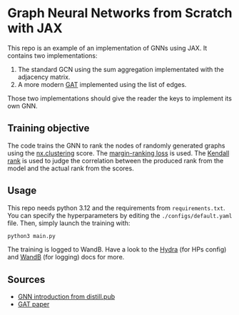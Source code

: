 # Graph Neural Networks from Scratch with JAX

This repo is an example of an implementation of GNNs using JAX. It contains two
implementations:

1. The standard GCN using the sum aggregation implementated with the adjacency
   matrix.
2. A more modern [GAT][gat-paper] implemented using the list of edges.

Those two implementations should give the reader the keys to implement its own
GNN.

## Training objective

The code trains the GNN to rank the nodes of randomly generated graphs using
the [nx.clustering][node-clustering] score. The [margin-ranking
loss][margin-ranking-loss] is used. The [Kendall rank][kendall-rank] is used to
judge the correlation between the produced rank from the model and the actual
rank from the scores.

## Usage

This repo needs python 3.12 and the requirements from `requirements.txt`. You
can specify the hyperparameters by editing the `./configs/default.yaml` file.
Then, simply launch the training with:

```sh
python3 main.py
```

The training is logged to WandB. Have a look to the [Hydra][hydra] (for HPs
config) and [WandB][wandb] (for logging) docs for more.

## Sources

- [GNN introduction from distill.pub][gnn-intro]
- [GAT paper][gat-paper]

[gat-paper]:            https://arxiv.org/abs/1710.10903
[gnn-intro]:            https://distill.pub/2021/gnn-intro/
[hydra]:                https://hydra.cc/
[kendall-rank]:         https://en.wikipedia.org/wiki/Kendall_rank_correlation_coefficient
[margin-ranking-loss]:  https://pytorch.org/docs/stable/generated/torch.nn.MarginRankingLoss.html
[node-clustering]:      https://networkx.org/documentation/stable/reference/algorithms/generated/networkx.algorithms.cluster.clustering.html
[wandb]:                https://wandb.ai/
